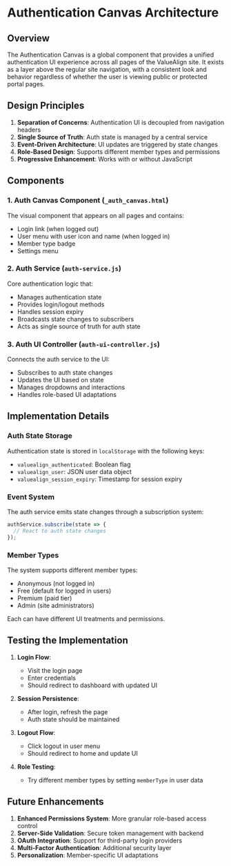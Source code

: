 # Authentication Canvas Architecture

## Overview

The Authentication Canvas is a global component that provides a unified authentication UI experience across all pages of the ValueAlign site. It exists as a layer above the regular site navigation, with a consistent look and behavior regardless of whether the user is viewing public or protected portal pages.

## Design Principles

1. **Separation of Concerns**: Authentication UI is decoupled from navigation headers
2. **Single Source of Truth**: Auth state is managed by a central service
3. **Event-Driven Architecture**: UI updates are triggered by state changes 
4. **Role-Based Design**: Supports different member types and permissions
5. **Progressive Enhancement**: Works with or without JavaScript

## Components

### 1. Auth Canvas Component (`_auth_canvas.html`)

The visual component that appears on all pages and contains:
- Login link (when logged out)
- User menu with user icon and name (when logged in)
- Member type badge
- Settings menu

### 2. Auth Service (`auth-service.js`)

Core authentication logic that:
- Manages authentication state
- Provides login/logout methods
- Handles session expiry
- Broadcasts state changes to subscribers
- Acts as single source of truth for auth state

### 3. Auth UI Controller (`auth-ui-controller.js`)

Connects the auth service to the UI:
- Subscribes to auth state changes
- Updates the UI based on state
- Manages dropdowns and interactions
- Handles role-based UI adaptations

## Implementation Details

### Auth State Storage

Authentication state is stored in `localStorage` with the following keys:
- `valuealign_authenticated`: Boolean flag
- `valuealign_user`: JSON user data object
- `valuealign_session_expiry`: Timestamp for session expiry

### Event System

The auth service emits state changes through a subscription system:
```javascript
authService.subscribe(state => {
  // React to auth state changes
});
```

### Member Types

The system supports different member types:
- Anonymous (not logged in)
- Free (default for logged in users)
- Premium (paid tier)
- Admin (site administrators)

Each can have different UI treatments and permissions.

## Testing the Implementation

1. **Login Flow**:
   - Visit the login page
   - Enter credentials
   - Should redirect to dashboard with updated UI

2. **Session Persistence**:
   - After login, refresh the page
   - Auth state should be maintained

3. **Logout Flow**:
   - Click logout in user menu
   - Should redirect to home and update UI

4. **Role Testing**:
   - Try different member types by setting `memberType` in user data

## Future Enhancements

1. **Enhanced Permissions System**: More granular role-based access control
2. **Server-Side Validation**: Secure token management with backend
3. **OAuth Integration**: Support for third-party login providers
4. **Multi-Factor Authentication**: Additional security layer
5. **Personalization**: Member-specific UI adaptations
